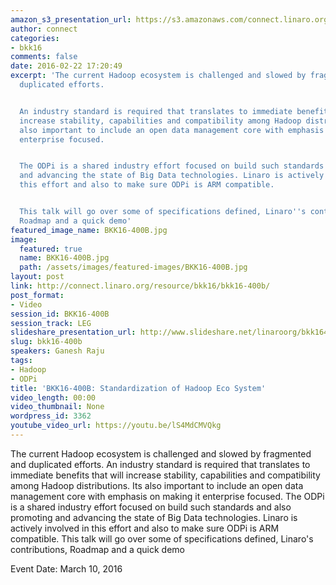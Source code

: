 ```yaml
---
amazon_s3_presentation_url: https://s3.amazonaws.com/connect.linaro.org/bkk16/Presentations/Thursday/BKK16-400B.pdf
author: connect
categories:
- bkk16
comments: false
date: 2016-02-22 17:20:49
excerpt: 'The current Hadoop ecosystem is challenged and slowed by fragmented and
  duplicated efforts.


  An industry standard is required that translates to immediate benefits that will
  increase stability, capabilities and compatibility among Hadoop distributions. Its
  also important to include an open data management core with emphasis on making it
  enterprise focused.


  The ODPi is a shared industry effort focused on build such standards and also promoting
  and advancing the state of Big Data technologies. Linaro is actively involved in
  this effort and also to make sure ODPi is ARM compatible.


  This talk will go over some of specifications defined, Linaro''s contributions,
  Roadmap and a quick demo'
featured_image_name: BKK16-400B.jpg
image:
  featured: true
  name: BKK16-400B.jpg
  path: /assets/images/featured-images/BKK16-400B.jpg
layout: post
link: http://connect.linaro.org/resource/bkk16/bkk16-400b/
post_format:
- Video
session_id: BKK16-400B
session_track: LEG
slideshare_presentation_url: http://www.slideshare.net/linaroorg/bkk16400b-odpi-standardizing-hadoop
slug: bkk16-400b
speakers: Ganesh Raju
tags:
- Hadoop
- ODPi
title: 'BKK16-400B: Standardization of Hadoop Eco System'
video_length: 00:00
video_thumbnail: None
wordpress_id: 3362
youtube_video_url: https://youtu.be/lS4MdCMVQkg
---
```


The current Hadoop ecosystem is challenged and slowed by fragmented and duplicated efforts.  An industry standard is required that translates to immediate benefits that will increase stability, capabilities and compatibility among Hadoop distributions. Its also important to include an open data management core with emphasis on making it enterprise focused.  The ODPi is a shared industry effort focused on build such standards and also promoting and advancing the state of Big Data technologies. Linaro is actively involved in this effort and also to make sure ODPi is ARM compatible.  This talk will go over some of specifications defined, Linaro's contributions, Roadmap and a quick demo

Event Date: March 10, 2016